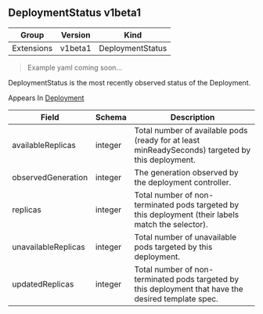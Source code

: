 ## DeploymentStatus v1beta1

Group        | Version     | Kind
------------ | ---------- | -----------
Extensions | v1beta1 | DeploymentStatus

> Example yaml coming soon...



DeploymentStatus is the most recently observed status of the Deployment.

<aside class="notice">
Appears In  <a href="#deployment-v1beta1">Deployment</a> </aside>

Field        | Schema     | Description
------------ | ---------- | -----------
availableReplicas | integer | Total number of available pods (ready for at least minReadySeconds) targeted by this deployment.
observedGeneration | integer | The generation observed by the deployment controller.
replicas | integer | Total number of non-terminated pods targeted by this deployment (their labels match the selector).
unavailableReplicas | integer | Total number of unavailable pods targeted by this deployment.
updatedReplicas | integer | Total number of non-terminated pods targeted by this deployment that have the desired template spec.

